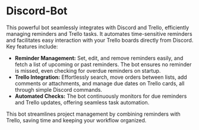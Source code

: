 # Discord-Bot
This powerful bot seamlessly integrates with Discord and Trello, efficiently managing reminders and Trello tasks. It automates time-sensitive reminders and facilitates easy interaction with your Trello boards directly from Discord. Key features include:

- **Reminder Management:** Set, edit, and remove reminders easily, and fetch a list of upcoming or past reminders. The bot ensures no reminder is missed, even checking for overdue reminders on startup.
- **Trello Integration:** Effortlessly search, move orders between lists, add comments or attachments, and manage due dates on Trello cards, all through simple Discord commands.
- **Automated Checks:** The bot continuously monitors for due reminders and Trello updates, offering seamless task automation.

This bot streamlines project management by combining reminders with Trello, saving time and keeping your workflow organized.
